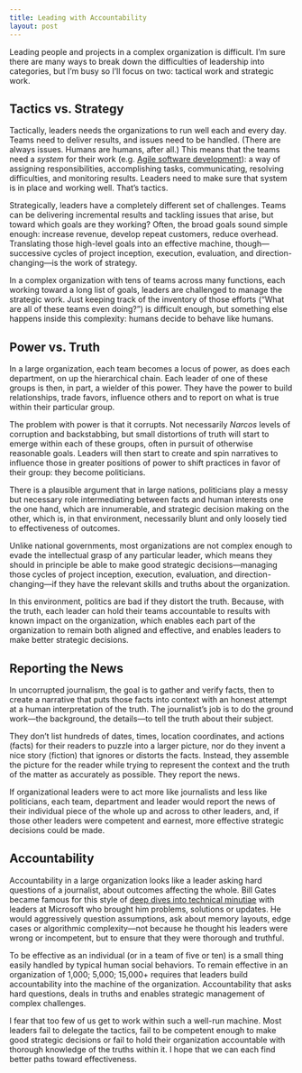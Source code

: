 ```yaml
---
title: Leading with Accountability
layout: post
---
```


Leading people and projects in a complex organization is difficult. I’m sure
there are many ways to break down the difficulties of leadership into
categories, but I’m busy so I’ll focus on two: tactical work and strategic work.

## Tactics vs. Strategy
Tactically, leaders needs the organizations to run well each and every day.
Teams need to deliver results, and issues need to be handled. (There are always
issues. Humans are humans, after all.) This means that the teams need a *system*
for their work (e.g. [Agile software
development](https://en.wikipedia.org/wiki/Agile_software_development)): a way
of assigning responsibilities, accomplishing tasks, communicating, resolving
difficulties, and monitoring results. Leaders need to make sure that system is
in place and working well. That’s tactics.

Strategically, leaders have a completely different set of challenges. Teams can
be delivering incremental results and tackling issues that arise, but toward
which goals are they working? Often, the broad goals sound simple enough:
increase revenue, develop repeat customers, reduce overhead. Translating those
high-level goals into an effective machine, though—successive cycles of project
inception, execution, evaluation, and direction-changing—is the work of
strategy.

In a complex organization with tens of teams across many functions, each working
toward a long list of goals, leaders are challenged to manage the strategic
work. Just keeping track of the inventory of those efforts (“What are all of
these teams even doing?”) is difficult enough, but something else happens inside
this complexity: humans decide to behave like humans.

## Power vs. Truth
In a large organization, each team becomes a locus of power, as does each
department, on up the hierarchical chain. Each leader of one of these groups is
then, in part, a wielder of this power. They have the power to build
relationships, trade favors, influence others and to report on what is true
within their particular group.

The problem with power is that it corrupts. Not necessarily *Narcos* levels of
corruption and backstabbing, but small distortions of truth will start to emerge
within each of these groups, often in pursuit of otherwise reasonable goals.
Leaders will then start to create and spin narratives to influence those in
greater positions of power to shift practices in favor of their group: they
become politicians.

There is a plausible argument that in large nations, politicians play a messy
but necessary role intermediating between facts and human interests one the one
hand, which are innumerable, and strategic decision making on the other, which
is, in that environment, necessarily blunt and only loosely tied to
effectiveness of outcomes.

Unlike national governments, most organizations are not complex enough to evade
the intellectual grasp of any particular leader, which means they should in
principle be able to make good strategic decisions—managing those cycles of
project inception, execution, evaluation, and direction-changing—if they have
the relevant skills and truths about the organization.

In this environment, politics are bad if they distort the truth. Because, with
the truth, each leader can hold their teams accountable to results with known
impact on the organization, which enables each part of the organization to
remain both aligned and effective, and enables leaders to make better strategic
decisions.

## Reporting the News
In uncorrupted journalism, the goal is to gather and verify facts, then to
create a narrative that puts those facts into context with an honest attempt at
a human interpretation of the truth. The journalist’s job is to do the ground
work—the background, the details—to tell the truth about their subject.

They don’t list hundreds of dates, times, location coordinates, and actions
(facts) for their readers to puzzle into a larger picture, nor do they invent a
nice story (fiction) that ignores or distorts the facts. Instead, they assemble
the picture for the reader while trying to represent the context and the truth
of the matter as accurately as possible. They report the news.

If organizational leaders were to act more like journalists and less like
politicians, each team, department and leader would report the news of their
individual piece of the whole up and across to other leaders, and, if those
other leaders were competent and earnest, more effective strategic decisions
could be made.

## Accountability
Accountability in a large organization looks like a leader asking hard questions
of a journalist, about outcomes affecting the whole. Bill Gates became famous
for this style of [deep dives into technical
minutiae](https://www.joelonsoftware.com/2006/06/16/my-first-billg-review/) with
leaders at Microsoft who brought him problems, solutions or updates. He would
aggressively question assumptions, ask about memory layouts, edge cases or
algorithmic complexity—not because he thought his leaders were wrong or
incompetent, but to ensure that they were thorough and truthful.

To be effective as an individual (or in a team of five or ten) is a small thing
easily handled by typical human social behaviors. To remain effective in an
organization of 1,000; 5,000; 15,000+ requires that leaders build accountability
into the machine of the organization. Accountability that asks hard questions,
deals in truths and enables strategic management of complex challenges.

I fear that too few of us get to work within such a well-run machine. Most
leaders fail to delegate the tactics, fail to be competent enough to make good
strategic decisions or fail to hold their organization accountable with thorough
knowledge of the truths within it. I hope that we can each find better paths
toward effectiveness.
